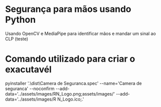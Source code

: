# Segurança para mãos usando Python
Usando OpenCV e MediaPipe para identificar mãos e mandar um sinal ao CLP (teste)

# Comando utilizado para criar o exacutavél

pyinstaller '.\dist\Camera de Seguranca.spec' --name='Camera de seguranca' --noconfirm --add-data='../assets/images/RN_Logo.png;assets/images/' --add-data='../assets/images/R
N_Logo.ico;.'
